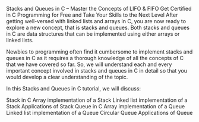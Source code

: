 Stacks and Queues in C – Master the Concepts of LIFO & FIFO
Get Certified in C Programming for Free and Take Your Skills to the Next Level
After getting well-versed with linked lists and arrays in C, you are now ready to explore a new concept, that is stacks and queues. Both stacks and queues in C are data structures that can be implemented using either arrays or linked lists.

Newbies to programming often find it cumbersome to implement stacks and queues in C as it requires a thorough knowledge of all the concepts of C that we have covered so far. So, we will understand each and every important concept involved in stacks and queues in C in detail so that you would develop a clear understanding of the topic.

In this Stacks and Queues in C tutorial, we will discuss:

Stack in C
Array implementation of a Stack
Linked list implementation of a Stack
Applications of Stack
Queue in C
Array implementation of a Queue
Linked list implementation of a Queue
Circular Queue
Applications of Queue